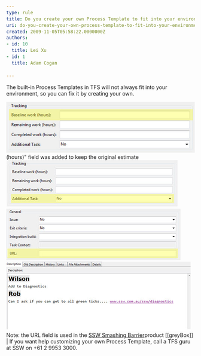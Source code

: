 ```yaml
---
type: rule
title: Do you create your own Process Template to fit into your environment?
uri: do-you-create-your-own-process-template-to-fit-into-your-environment
created: 2009-11-05T05:58:22.0000000Z
authors:
- id: 10
  title: Lei Xu
- id: 1
  title: Adam Cogan

---
```


The built-in Process Templates in TFS will not always fit into your environment, so you can fix it by creating your own. 


![Good - The "Baseline work](SSWAgile-Baseline-1.jpg)(hours)" field was added to keep the original estimate
![Good - "Additional Task" was added to track scope creep](SSWAgile-Additional.jpg)
![Good - The "URL" field has been added to allow reverse view from the web page](SSWAgile-URL.jpg)
![Good - Rich text has been enabled in the "Description" field to allow users to enter better text for the requirement](SSWAgile-RichText.jpg)
 Note: the URL field is used in the  [SSW Smashing Barrier](http://sharepoint.ssw.com.au/Products/TFSSmashingBarrier/Default.aspx)product
[[greyBox]]
|  If you want help customizing your own Process Template, call a TFS guru at SSW on +61 2 9953 3000.

